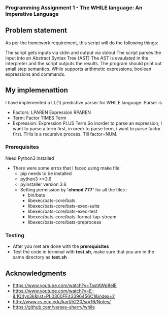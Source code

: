 

### Programming Assignment 1 - The WHILE language: An Imperative Language
 ## Problem statement ##
 As per the homework requirement, this script will do the following things:

The script gets inputs via stdin and output via stdout
The script parses the input into an Abstract Syntax Tree (AST)
The AST is evaulated in the interpreter and the script outputs the results.
The program should print out small step semantics.
While supports arithmetic expressions, boolean expressions and commands.



## My implemenattion

I have implemented a LL(1) predictive parser for WHILE language. Parser is 
* Factors: LPAREN Expression RPAREN
* Term:  Factor TIMES Term
* Expression: Expression PLUS Term
So inorder to parse an expression, I want to parse a term first, in oredr to parse term, i want to parse factor first. THis is a recursive process. Till factor=NUM.
### Prerequisites


Need Python3 installed
* There were some erros that I faced using make file:
   - pip needs to be installed
   - python3 >=3.6
   - pyinstaller version 3.6
   - Setting permission by **'chmod 777'** for all the files :
       - bin/bats
       - libexec/bats-core/bats
       - libexec/bats-core/bats-exec-suite
       - libexec/bats-core/bats-exec-test
       - libexec/bats-core/bats-format-tap-stream
       - libexec/bats-core/bats-preprocess
    
    

### Testing
* After you met are done with the **prerequisites**
* Test the code in terminal with **test.sh**, make sure that you are in the same directory as **test.sh**


## Acknowledgments

* https://www.youtube.com/watch?v=TastAWp8eIE
* https://www.youtube.com/watch?v=E-iL1Q4ys3k&list=PL0300FE43396456C1&index=2
* http://www.cs.ecu.edu/karl/5220/spr16/Notes/
* https://github.com/versey-sherry/while
